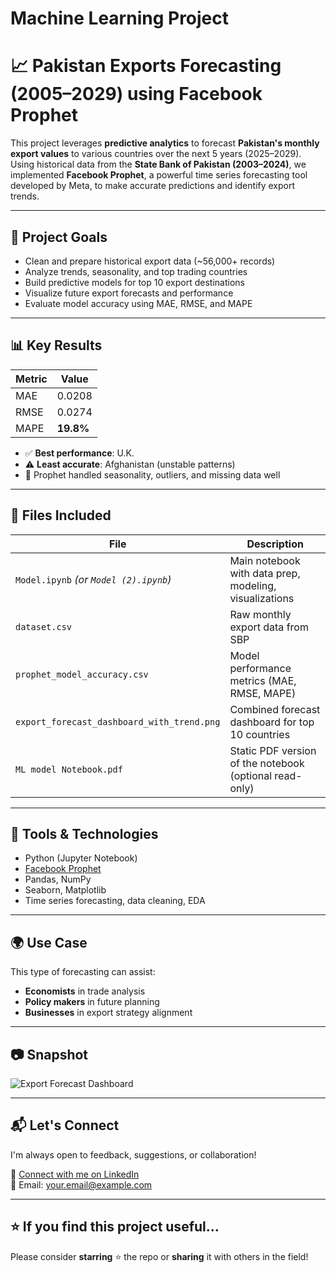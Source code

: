 # Machine Learning Project 
# 📈 Pakistan Exports Forecasting (2005–2029) using Facebook Prophet

This project leverages **predictive analytics** to forecast **Pakistan's monthly export values** to various countries over the next 5 years (2025–2029). Using historical data from the **State Bank of Pakistan (2003–2024)**, we implemented **Facebook Prophet**, a powerful time series forecasting tool developed by Meta, to make accurate predictions and identify export trends.

---

## 🧠 Project Goals

- Clean and prepare historical export data (~56,000+ records)
- Analyze trends, seasonality, and top trading countries
- Build predictive models for top 10 export destinations
- Visualize future export forecasts and performance
- Evaluate model accuracy using MAE, RMSE, and MAPE

---

## 📊 Key Results

| Metric | Value        |
|--------|--------------|
| MAE    | 0.0208       |
| RMSE   | 0.0274       |
| MAPE   | **19.8%**    |

- ✅ **Best performance**: U.K.
- ⚠️ **Least accurate**: Afghanistan (unstable patterns)
- 🔁 Prophet handled seasonality, outliers, and missing data well

---

## 📁 Files Included

| File                          | Description |
|-------------------------------|-------------|
| `Model.ipynb` *(or `Model (2).ipynb`)* | Main notebook with data prep, modeling, visualizations |
| `dataset.csv`                | Raw monthly export data from SBP |
| `prophet_model_accuracy.csv` | Model performance metrics (MAE, RMSE, MAPE) |
| `export_forecast_dashboard_with_trend.png` | Combined forecast dashboard for top 10 countries |
| `ML model Notebook.pdf`      | Static PDF version of the notebook (optional read-only)

---

## 📍 Tools & Technologies

- Python (Jupyter Notebook)
- [Facebook Prophet](https://facebook.github.io/prophet/)
- Pandas, NumPy
- Seaborn, Matplotlib
- Time series forecasting, data cleaning, EDA

---

## 🌍 Use Case

This type of forecasting can assist:
- **Economists** in trade analysis
- **Policy makers** in future planning
- **Businesses** in export strategy alignment

---

## 📷 Snapshot

![Export Forecast Dashboard](export_forecast_dashboard_with_trend.png)

---

## 📬 Let's Connect

I'm always open to feedback, suggestions, or collaboration!

🔗 [Connect with me on LinkedIn](https://www.linkedin.com/in/muhammad-umair-925508236/)  
📧 Email: your.email@example.com

---

## ⭐ If you find this project useful...
Please consider **starring** ⭐ the repo or **sharing** it with others in the field!

